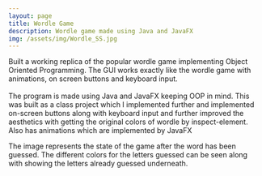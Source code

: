 ```yaml
---
layout: page
title: Wordle Game
description: Wordle game made using Java and JavaFX
img: /assets/img/Wordle_SS.jpg
---
```


Built a working replica of the popular wordle game implementing Object Oriented
Programming. The GUI works exactly like the wordle game with animations, on
screen buttons and keyboard input. <br/><br/>
The program is made using Java and JavaFX keeping OOP in mind. This was built as a class project which I implemented further and implemented on-screen buttons along with keyboard input and further improved the aesthetics with getting the original colors of wordle by inspect-element. Also has animations which are implemented by JavaFX


<div class="img_row">
    <img class="col one left" src="{{ site.baseurl }}/assets/img/Wordle_SS.jpg" alt="" title="example image"/>
</div>
<div class="col three caption">
    The image represents the state of the game after the word has been guessed. The different colors for the letters guessed can be seen along with showing the letters already guessed underneath.
</div>



<br/><br/>
